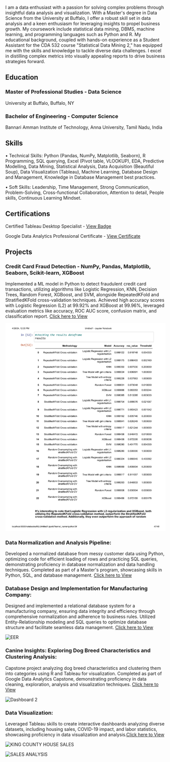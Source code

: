 
I am a data enthusiast with a passion for solving complex problems through insightful data analysis and visualization. With a Master's degree in Data Science from the University at Buffalo, I offer a robust skill set in data analysis and a keen enthusiasm for leveraging insights to propel business growth. My coursework include statistical data mining, DBMS, machine learning, and programming languages such as Python and R. My educational background, coupled with hands-on experience as a Student Assistant for the CDA 532 course "Statistical Data Mining 2," has equipped me with the skills and knowledge to tackle diverse data challenges.  I excel in distilling complex metrics into visually appealing reports to drive business strategies forward.

## Education

### Master of Professional Studies - Data Science
University at Buffalo, Buffalo, NY

### Bachelor of Engineering - Computer Science
Bannari Amman Institute of Technology, Anna University, Tamil Nadu, India

## Skills

•	Technical Skills: Python (Pandas, NumPy, Matplotlib, Seaborn), R Programming, SQL querying, Excel (Pivot table, VLOOKUP), EDA, Predictive Modelling, Data Mining, Statistical Analysis, Data Acquisition (Beautiful Soup), Data Visualization (Tableau), Machine Learning, Database Design and Management, Knowledge in Database Management best practices. 

•	Soft Skills: Leadership, Time Management, Strong Communication, Problem-Solving, Cross-functional Collaboration, Attention to detail, People skills, Continuous Learning Mindset.

## Certifications

Certified Tableau Desktop Specialist - [View Badge](https://drive.google.com/file/d/1WPgIYN8uuW0nI7m1y0Z6wUXKvg-POUDf/view?usp=drive_link)

Google Data Analytics Professional Certificate - [View Certificate](https://drive.google.com/file/d/1I90IIUkaPLaKDNhDyHb_MIHga1AwG_u5/view?usp=drive_link)

## Projects

### Credit Card Fraud Detection - NumPy, Pandas, Matplotlib, Seaborn, Scikit-learn, XGBoost

Implemented a ML model in Python to detect fraudulent credit card transactions, utilizing algorithms like Logistic Regression, KNN, Decision Trees, Random Forest, XGBoost, and SVM, alongside RepeatedKFold and StratifiedKFold cross-validation techniques. Achieved high accuracy scores with Logistic Regression (L2) at 99.92% and XGBoost at 99.96%, leveraged evaluation metrics like accuracy, ROC AUC score, confusion matrix, and classification report.  [Click here to View](https://github.com/PradhakshanaD/CreditCard_Fraud_Detection.git)

![Credit_Results](https://github.com/PradhakshanaD/CreditCard_Fraud_Detection/blob/9bd1580b92757984bc4ca5a795f8974ca0c82eb5/credit_results_page-0001.jpg)

### Data Normalization and Analysis Pipeline:

Developed a normalized database from messy customer data using Python, optimizing code for efficient loading of rows and practicing SQL queries, demonstrating proficiency in database normalization and data handling techniques. Completed as part of a Master's program, showcasing skills in Python, SQL, and database management. [Click here to View](https://github.com/PradhakshanaD/Python_DB_Normalization)

### Database Design and Implementation for Manufacturing Company: 

Designed and implemented a relational database system for a manufacturing company, ensuring data integrity and efficiency through comprehensive normalization and adherence to business rules. Utilized Entity-Relationship modeling and SQL queries to optimize database structure and facilitate seamless data management. [Click here to View](https://github.com/PradhakshanaD/DBMS)


![EER](https://github.com/PradhakshanaD/portfolio/assets/124412733/e6800db2-7690-4d05-9fb3-223ff8661ba7)


### Canine Insights: Exploring Dog Breed Characteristics and Clustering Analysis:

Capstone project analyzing dog breed characteristics and clustering them into categories using R and Tableau for visualization. Completed as part of Google Data Analytics Capstone, demonstrating proficiency in data cleaning, exploration, analysis and visualization techniques. [Click here to View](https://github.com/PradhakshanaD/Google-Data-Analytics-Capstone-Project)


![Dashboard 2](https://github.com/PradhakshanaD/portfolio/assets/124412733/0d4bcb25-79f7-4859-a5d0-b525ed912084)


### Data Visualization:

Leveraged Tableau skills to create interactive dashboards analyzing diverse datasets, including housing sales, COVID-19 impact, and labor statistics, showcasing proficiency in data visualization and analysis.[Click here to View](https://github.com/PradhakshanaD/Tableau_Projects)


![KING COUNTY HOUSE SALES](https://github.com/PradhakshanaD/portfolio/assets/124412733/7b50bec6-6bd7-4d0d-94f4-0ced50b91173)


![SALES ANALYSIS](https://github.com/PradhakshanaD/portfolio/assets/124412733/08d7a5cb-a6a8-4252-ad70-49f6e3576186)


